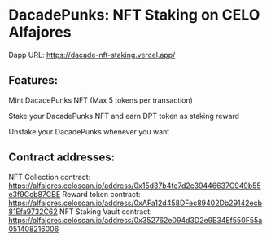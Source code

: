# DacadePunks: NFT Staking on CELO Alfajores

Dapp URL: https://dacade-nft-staking.vercel.app/

## Features:

Mint DacadePunks NFT (Max 5 tokens per transaction)

Stake your DacadePunks NFT and earn DPT token as staking reward

Unstake your DacadePunks whenever you want

## Contract addresses:

NFT Collection contract: https://alfajores.celoscan.io/address/0x15d37b4fe7d2c39446637C949b55e3f9Ccb87CBE
Reward token contract: https://alfajores.celoscan.io/address/0xAFa12d458DFec89402Db29142ecb81Efa9732C62
NFT Staking Vault contract: https://alfajores.celoscan.io/address/0x352762e094d3D2e9E34Ef550F55a051408216006
